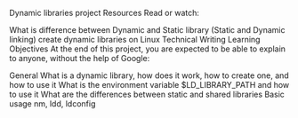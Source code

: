 Dynamic libraries project
Resources Read or watch:

What is difference between Dynamic and Static library (Static and Dynamic linking) create dynamic libraries on Linux Technical Writing Learning Objectives At the end of this project, you are expected to be able to explain to anyone, without the help of Google:

General What is a dynamic library, how does it work, how to create one, and how to use it What is the environment variable $LD_LIBRARY_PATH and how to use it What are the differences between static and shared libraries Basic usage nm, ldd, ldconfig
